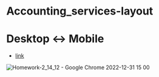 # Accounting_services-layout

# Desktop <-> Mobile

- [link](https://alexdolz.github.io/Accounting_services-layout/)

![Homework-2_14_12 - Google Chrome 2022-12-31 15 00](https://user-images.githubusercontent.com/108806800/210139327-003e266a-dcc3-40eb-bd67-ccba84094750.png)
